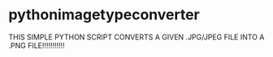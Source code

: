 # pythonimagetypeconverter
THIS SIMPLE PYTHON SCRIPT CONVERTS A GIVEN .JPG/JPEG FILE INTO A .PNG FILE!!!!!!!!!!!
